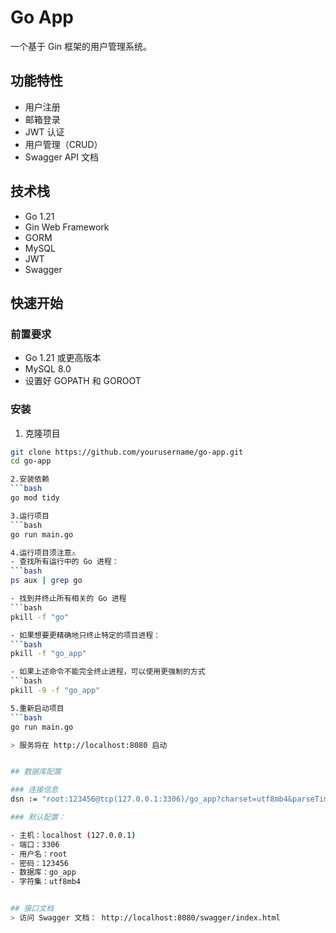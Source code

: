 # Go App

一个基于 Gin 框架的用户管理系统。

## 功能特性

- 用户注册
- 邮箱登录
- JWT 认证
- 用户管理（CRUD）
- Swagger API 文档

## 技术栈

- Go 1.21
- Gin Web Framework
- GORM
- MySQL
- JWT
- Swagger

## 快速开始

### 前置要求

- Go 1.21 或更高版本
- MySQL 8.0
- 设置好 GOPATH 和 GOROOT

### 安装

1. 克隆项目
```bash
git clone https://github.com/yourusername/go-app.git
cd go-app

2.安装依赖
```bash
go mod tidy

3.运行项目
```bash
go run main.go

4.运行项目须注意⚠️
- 查找所有运行中的 Go 进程：
```bash
ps aux | grep go

- 找到并终止所有相关的 Go 进程
```bash
pkill -f "go"

- 如果想要更精确地只终止特定的项目进程：
```bash
pkill -f "go_app"

- 如果上述命令不能完全终止进程，可以使用更强制的方式
```bash
pkill -9 -f "go_app"

5.重新启动项目
```bash
go run main.go

> 服务将在 http://localhost:8080 启动


## 数据库配置

### 连接信息
dsn := "root:123456@tcp(127.0.0.1:3306)/go_app?charset=utf8mb4&parseTime=True&loc=Local"

### 默认配置：

- 主机：localhost (127.0.0.1)
- 端口：3306
- 用户名：root
- 密码：123456
- 数据库：go_app
- 字符集：utf8mb4


## 接口文档
> 访问 Swagger 文档： http://localhost:8080/swagger/index.html
